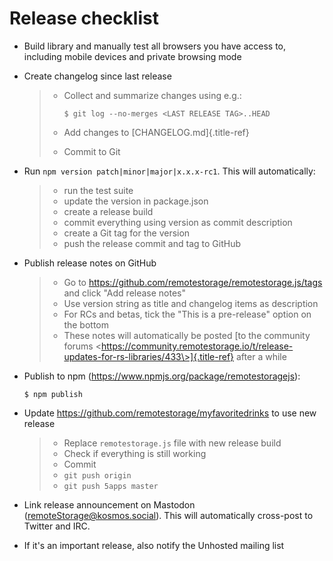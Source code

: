 # Release checklist

-   Build library and manually test all browsers you have access to,
    including mobile devices and private browsing mode

-   Create changelog since last release

    > -   Collect and summarize changes using e.g.:
    >
    >     ``` console
    >     $ git log --no-merges <LAST RELEASE TAG>..HEAD
    >     ```
    >
    > -   Add changes to [CHANGELOG.md]{.title-ref}
    >
    > -   Commit to Git

-   Run `npm version patch|minor|major|x.x.x-rc1`. This will
    automatically:

    > -   run the test suite
    > -   update the version in package.json
    > -   create a release build
    > -   commit everything using version as commit description
    > -   create a Git tag for the version
    > -   push the release commit and tag to GitHub

-   Publish release notes on GitHub

    > -   Go to <https://github.com/remotestorage/remotestorage.js/tags>
    >     and click \"Add release notes\"
    > -   Use version string as title and changelog items as description
    > -   For RCs and betas, tick the \"This is a pre-release\" option
    >     on the bottom
    > -   These notes will automatically be posted [to the community
    >     forums
    >     \<https://community.remotestorage.io/t/release-updates-for-rs-libraries/433\>]{.title-ref}
    >     after a while

-   Publish to npm (<https://www.npmjs.org/package/remotestoragejs>):

    ``` console
    $ npm publish
    ```

-   Update <https://github.com/remotestorage/myfavoritedrinks> to use
    new release

    > -   Replace `remotestorage.js` file with new release build
    > -   Check if everything is still working
    > -   Commit
    > -   `git push origin`
    > -   `git push 5apps master`

-   Link release announcement on Mastodon
    (<remoteStorage@kosmos.social>). This will automatically cross-post
    to Twitter and IRC.

-   If it\'s an important release, also notify the Unhosted mailing list
